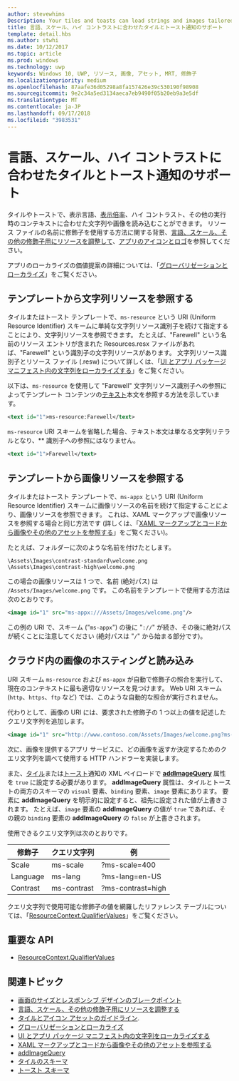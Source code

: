 ```yaml
---
author: stevewhims
Description: Your tiles and toasts can load strings and images tailored for display language, display scale factor, high contrast, and other runtime contexts.
title: 言語、スケール、ハイ コントラストに合わせたタイルとトースト通知のサポート
template: detail.hbs
ms.author: stwhi
ms.date: 10/12/2017
ms.topic: article
ms.prod: windows
ms.technology: uwp
keywords: Windows 10, UWP, リソース, 画像, アセット, MRT, 修飾子
ms.localizationpriority: medium
ms.openlocfilehash: 87aafe36d05298a8fa157426e39c530190f98908
ms.sourcegitcommit: 9e2c34a5ed3134aeca7eb9490f05b20eb9a3e5df
ms.translationtype: MT
ms.contentlocale: ja-JP
ms.lasthandoff: 09/17/2018
ms.locfileid: "3983531"
---
```

# <a name="tile-and-toast-notification-support-for-language-scale-and-high-contrast"></a>言語、スケール、ハイ コントラストに合わせたタイルとトースト通知のサポート

タイルやトーストで、表示言語、[表示倍率](../../layout/screen-sizes-and-breakpoints-for-responsive-design.md)、ハイ コントラスト、その他の実行時のコンテキストに合わせた文字列や画像を読み込むことができます。 リソース ファイルの名前に修飾子を使用する方法に関する背景、[言語、スケール、その他の修飾子用にリソースを調整して](../../../app-resources/tailor-resources-lang-scale-contrast.md)、[アプリのアイコンとロゴ](/windows/uwp/design/style/app-icons-and-logos)を参照してください。

アプリのローカライズの価値提案の詳細については、「[グローバリゼーションとローカライズ](../../globalizing/globalizing-portal.md)」をご覧ください。

## <a name="refer-to-a-string-resource-from-a-template"></a>テンプレートから文字列リソースを参照する

タイルまたはトースト テンプレートで、`ms-resource` という URI (Uniform Resource Identifier) スキームに単純な文字列リソース識別子を続けて指定することにより、文字列リソースを参照できます。 たとえば、"Farewell" という名前のリソース エントリが含まれた Resources.resx ファイルがあれば、"Farewell" という識別子の文字列リソースがあります。 文字列リソース識別子とリソース ファイル (.resw) について詳しくは、「[UI とアプリ パッケージ マニフェスト内の文字列をローカライズする](../../../app-resources/localize-strings-ui-manifest.md)」をご覧ください。

以下は、`ms-resource` を使用して "Farewell" 文字列リソース識別子への参照によってテンプレート コンテンツの[テキスト](/uwp/schemas/tiles/tilesschema/element-text?branch=live)本文を参照する方法を示しています。

```xml
<text id="1">ms-resource:Farewell</text>
```

`ms-resource` URI スキームを省略した場合、テキスト本文は単なる文字列リテラルとなり、** 識別子への参照にはなりません。

```xml
<text id="1">Farewell</text>
```

## <a name="refer-to-an-image-resource-from-a-template"></a>テンプレートから画像リソースを参照する

タイルまたはトースト テンプレートで、`ms-appx` という URI (Uniform Resource Identifier) スキームに画像リソースの名前を続けて指定することにより、画像リソースを参照できます。 これは、XAML マークアップで画像リソースを参照する場合と同じ方法です (詳しくは、「[XAML マークアップとコードから画像やその他のアセットを参照する](../../../app-resources/images-tailored-for-scale-theme-contrast.md#reference-an-image-or-other-asset-from-xaml-markup-and-code)」をご覧ください)。

たとえば、フォルダーに次のような名前を付けたとします。

```
\Assets\Images\contrast-standard\welcome.png
\Assets\Images\contrast-high\welcome.png
```

この場合の画像リソースは 1 つで、名前 (絶対パス) は `/Assets/Images/welcome.png` です。 この名前をテンプレートで使用する方法は次のとおりです。

```xml
<image id="1" src="ms-appx:///Assets/Images/welcome.png"/>
```

この例の URI で、スキーム ("`ms-appx`") の後に "`://`" が続き、その後に絶対パスが続くことに注意してください (絶対パスは "`/`" から始まる部分です)。

## <a name="hosting-and-loading-images-in-the-cloud"></a>クラウド内の画像のホスティングと読み込み

URI スキーム `ms-resource` および `ms-appx` が自動で修飾子の照合を実行して、現在のコンテキストに最も適切なリソースを見つけます。 Web URI スキーム (`http`、`https`、`ftp` など) では、このような自動的な照合が実行されません。

代わりとして、画像の URI には、要求された修飾子の 1 つ以上の値を記述したクエリ文字列を追加します。

```xml
<image id="1" src="http://www.contoso.com/Assets/Images/welcome.png?ms-lang=en-US"/>
```

次に、画像を提供するアプリ サービスに、どの画像を返すか決定するためのクエリ文字列を調べて使用する HTTP ハンドラーを実装します。

また、[タイル](/uwp/schemas/tiles/tilesschema/schema-root?branch=live)または[トースト](/uwp/schemas/tiles/toastschema/schema-root?branch=live)通知の XML ペイロードで [**addImageQuery**](/uwp/schemas/tiles/tilesschema/element-visual?branch=live) 属性を `true` に設定する必要があります。 **addImageQuery** 属性は、タイルとトーストの両方のスキーマの `visual` 要素、`binding` 要素、`image` 要素にあります。 要素に **addImageQuery** を明示的に設定すると、祖先に設定された値が上書きされます。 たとえば、`image` 要素の **addImageQuery** の値が `true` であれば、その親の `binding` 要素の **addImageQuery** の `false` が上書きされます。

使用できるクエリ文字列は次のとおりです。

| 修飾子 | クエリ文字列 | 例 |
| --------- | ------------ | ------- |
| Scale | ms-scale | ?ms-scale=400 |
| Language | ms-lang | ?ms-lang=en-US |
| Contrast | ms-contrast | ?ms-contrast=high |

クエリ文字列で使用可能な修飾子の値を網羅したリファレンス テーブルについては、「[ResourceContext.QualifierValues](/uwp/api/windows.applicationmodel.resources.core.resourcecontext.QualifierValues)」をご覧ください。

## <a name="important-apis"></a>重要な API

* [ResourceContext.QualifierValues](/uwp/api/windows.applicationmodel.resources.core.resourcecontext.QualifierValues)

## <a name="related-topics"></a>関連トピック

* [画面のサイズとレスポンシブ デザインのブレークポイント](../../layout/screen-sizes-and-breakpoints-for-responsive-design.md)
* [言語、スケール、その他の修飾子用にリソースを調整する](../../../app-resources/tailor-resources-lang-scale-contrast.md)
* [タイルとアイコン アセットのガイドライン](app-assets.md).
* [グローバリゼーションとローカライズ](../../globalizing/globalizing-portal.md)
* [UI とアプリ パッケージ マニフェスト内の文字列をローカライズする](../../../app-resources/localize-strings-ui-manifest.md)
* [XAML マークアップとコードから画像やその他のアセットを参照する](../../../app-resources/images-tailored-for-scale-theme-contrast.md)
* [addImageQuery](/uwp/schemas/tiles/tilesschema/element-visual?branch=live)
* [タイルのスキーマ](/uwp/schemas/tiles/tilesschema/schema-root?branch=live)
* [トースト スキーマ](/uwp/schemas/tiles/toastschema/schema-root?branch=live)
